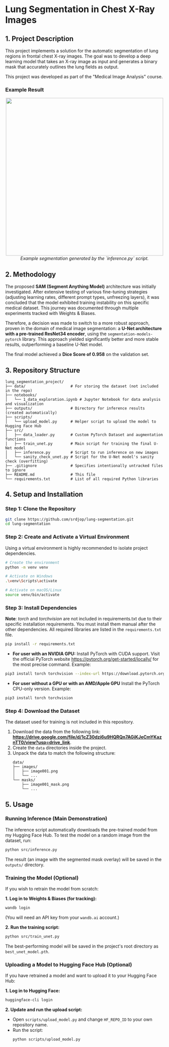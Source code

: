 # Lung Segmentation in Chest X-Ray Images

## 1. Project Description

This project implements a solution for the automatic segmentation of lung regions in frontal chest X-ray images. The goal was to develop a deep learning model that takes an X-ray image as input and generates a binary mask that accurately outlines the lung fields as output.

This project was developed as part of the "Medical Image Analysis" course.

### Example Result
<p align="center">
  <img src="https://github.com/srdjop/lung-segmentation/blob/main/outputs/predicted_CHNCXR_0022_0.png" width="500" />
  <br />
  <em>Example segmentation generated by the `inference.py` script.</em>
</p>

## 2. Methodology

The proposed **SAM (Segment Anything Model)** architecture was initially investigated. After extensive testing of various fine-tuning strategies (adjusting learning rates, different prompt types, unfreezing layers), it was concluded that the model exhibited training instability on this specific medical dataset. This journey was documented through multiple experiments tracked with Weights & Biases.

Therefore, a decision was made to switch to a more robust approach, proven in the domain of medical image segmentation: a **U-Net architecture with a pre-trained ResNet34 encoder**, using the `segmentation-models-pytorch` library. This approach yielded significantly better and more stable results, outperforming a baseline U-Net model.

The final model achieved a **Dice Score of 0.958** on the validation set.

## 3. Repository Structure

```
lung_segmentation_project/
├── data/                    # For storing the dataset (not included in the repo)
├── notebooks/
│   └── 1_data_exploration.ipynb # Jupyter Notebook for data analysis and visualization
├── outputs/                 # Directory for inference results (created automatically)
├── scripts/
│   └── upload_model.py      # Helper script to upload the model to Hugging Face Hub
├── src/
│   ├── data_loader.py       # Custom PyTorch Dataset and augmentation functions
│   ├── train_unet.py        # Main script for training the final U-Net model
│   ├── inference.py         # Script to run inference on new images
│   └── sanity_check_unet.py # Script for the U-Net model's sanity check (overfitting)
├── .gitignore               # Specifies intentionally untracked files to ignore
├── README.md                # This file
└── requirements.txt         # List of all required Python libraries
```

## 4. Setup and Installation

### Step 1: Clone the Repository
```bash
git clone https://github.com/srdjop/lung-segmentation.git
cd lung-segmentation
```

### Step 2: Create and Activate a Virtual Environment
Using a virtual environment is highly recommended to isolate project dependencies.
```bash
# Create the environment
python -m venv venv

# Activate on Windows
.\venv\Scripts\activate

# Activate on macOS/Linux
source venv/bin/activate
```

### Step 3: Install Dependencies
**Note**: *torch* and *torchvision* are not included in requirements.txt due to their specific installation requirements. You must install them manual after the other dependencies.
All required libraries are listed in the `requirements.txt` file.
```bash
pip install -r requirements.txt
```
- **For user with an NVIDIA GPU:**
Install PyTorch with CUDA support. Visit the official PyTorch website https://pytorch.org/get-started/locally/ for the most precise command. Example: 
```bash
pip3 install torch torchvision --index-url https://download.pytorch.org/whl/cu126
```
- **For user without a GPU or with an AMD/Apple GPU**
Install the PyTorch CPU-only version. Example:
```bash
pip3 install torch torchvision
```

### Step 4: Download the Dataset
The dataset used for training is not included in this repository.
1.  Download the data from the following link: **https://drive.google.com/file/d/1cZ30dzi6u9HQRQn7AGiKJeCmYKaznTT0/view?usp=drive_link**.
2.  Create the `data` directories inside the project.
3.  Unpack the data to match the following structure:
    ```
    data/
    ├── images/
    │   ├── image001.png
    │   └── ...
    └── masks/
        ├── image001_mask.png
        └── ...
    ```

## 5. Usage

### Running Inference (Main Demonstration)
The inference script automatically downloads the pre-trained model from my Hugging Face Hub. To test the model on a random image from the dataset, run:
```bash
python src/inference.py
```
The result (an image with the segmented mask overlay) will be saved in the `outputs/` directory.

### Training the Model (Optional)
If you wish to retrain the model from scratch:

**1. Log in to Weights & Biases (for tracking):**
```bash
wandb login
```
(You will need an API key from your `wandb.ai` account.)

**2. Run the training script:**
```bash
python src/train_unet.py
```
The best-performing model will be saved in the project's root directory as `best_unet_model.pth`.

### Uploading a Model to Hugging Face Hub (Optional)
If you have retrained a model and want to upload it to your Hugging Face Hub:

**1. Log in to Hugging Face:**
```bash
huggingface-cli login
```

**2. Update and run the upload script:**
*   Open `scripts/upload_model.py` and change `HF_REPO_ID` to your own repository name.
*   Run the script:
    ```bash
    python scripts/upload_model.py
    ```

